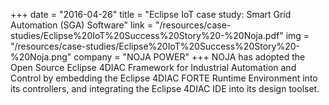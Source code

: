 +++
date = "2016-04-26"
title = "Eclipse IoT case study: Smart Grid Automation (SGA) Software"
link = "/resources/case-studies/Eclipse%20IoT%20Success%20Story%20-%20Noja.pdf"
img = "/resources/case-studies/Eclipse%20IoT%20Success%20Story%20-%20Noja.png"
company = "NOJA POWER"
+++
NOJA has adopted the Open Source Eclipse 4DIAC Framework for Industrial Automation and Control by embedding the Eclipse 4DIAC FORTE Runtime Environment into its controllers, and integrating the Eclipse 4DIAC IDE into its design toolset.